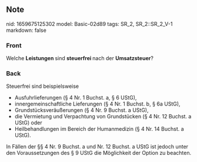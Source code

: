 ## Note
nid: 1659675125302
model: Basic-02d89
tags: SR_2, SR_2::SR_2_V-1
markdown: false

### Front
Welche <b>Leistungen </b>sind <b>steuerfrei </b>nach der <b>Umsatzsteuer</b>?

### Back
Steuerfrei sind beispielsweise
<ul>
  <li>Ausfuhrlieferungen (§ 4 Nr. 1 Buchst. a, § 6 UStG),
  <li>innergemeinschaftliche Lieferungen (§ 4 Nr. 1 Buchst. b, § 6a
  UStG),
  <li>Grundstücksveräußerungen (§ 4 Nr. 9 Buchst. a UStG),
  <li>die Vermietung und Verpachtung von Grundstücken (§ 4 Nr. 12
  Buchst. a UStG) oder
  <li>Heilbehandlungen im Bereich der Humanmedizin (§ 4 Nr. 14
  Buchst. a UStG).
</ul>In Fällen der §§ 4 Nr. 9 Buchst. a und Nr. 12 Buchst. a UStG
ist jedoch unter den Voraussetzungen des § 9 UStG die Möglichkeit
der Option zu beachten.
